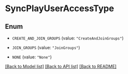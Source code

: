 # SyncPlayUserAccessType

## Enum


* `CREATE_AND_JOIN_GROUPS` (value: `"CreateAndJoinGroups"`)

* `JOIN_GROUPS` (value: `"JoinGroups"`)

* `NONE` (value: `"None"`)


[[Back to Model list]](../README.md#documentation-for-models) [[Back to API list]](../README.md#documentation-for-api-endpoints) [[Back to README]](../README.md)


